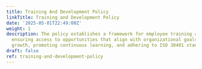 ```yaml
---
title: Training And Development Policy
linkTitle: Training and Development Policy
date: '2025-05-01T22:49:00Z'
weight: 1
description: The policy establishes a framework for employee training and development,
  ensuring access to opportunities that align with organizational goals and individual
  growth, promoting continuous learning, and adhering to ISO 30401 standards.
draft: false
ref: training-and-development-policy
---
```


